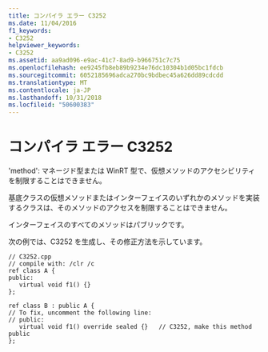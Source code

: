 ```yaml
---
title: コンパイラ エラー C3252
ms.date: 11/04/2016
f1_keywords:
- C3252
helpviewer_keywords:
- C3252
ms.assetid: aa9ad096-e9ac-41c7-8ad9-b966751c7c75
ms.openlocfilehash: ee9245fb8eb89b9234e76dc10304b1d05bc1fdcb
ms.sourcegitcommit: 6052185696adca270bc9bdbec45a626dd89cdcdd
ms.translationtype: MT
ms.contentlocale: ja-JP
ms.lasthandoff: 10/31/2018
ms.locfileid: "50600383"
---
```

# <a name="compiler-error-c3252"></a>コンパイラ エラー C3252

'method': マネージド型または WinRT 型で、仮想メソッドのアクセシビリティを制限することはできません。

基底クラスの仮想メソッドまたはインターフェイスのいずれかのメソッドを実装するクラスは、そのメソッドのアクセスを制限することはできません。

インターフェイスのすべてのメソッドはパブリックです。

次の例では、C3252 を生成し、その修正方法を示しています。

```
// C3252.cpp
// compile with: /clr /c
ref class A {
public:
   virtual void f1() {}
};

ref class B : public A {
// To fix, uncomment the following line:
// public:
   virtual void f1() override sealed {}   // C3252, make this method public
};
```